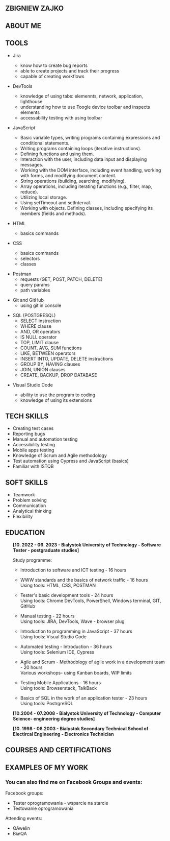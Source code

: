 ## ZBIGNIEW ZAJKO
## ABOUT ME




## TOOLS 

<ul>
 <li> Jira </li>
 <ul>
<li> know how to create bug reports
<li> able to create projects and track their progress
<li> capable of creating workflows 
 </ul>
 
 <p></p>
 <li> DevTools </li>
 <ul>
<li> knowledge of using tabs: elemennts, network, application, lighthouse
<li> understanding how to use Toogle device toolbar and inspects elements
<li> accessability testing with using toolbar 
 </ul>

 <p></p>
 <li> JavaScript </li> 
 <ul>
<li>Basic variable types, writing programs containing expressions and conditional statements.
<li>Writing programs containing loops (iterative instructions).
<li>Defining functions and using them.
<li>Interaction with the user, including data input and displaying messages.
<li>Working with the DOM interface, including event handling, working with forms, and modifying document content.
<li>String operations (building, searching, modifying).
<li>Array operations, including iterating functions (e.g., filter, map, reduce).
<li>Utilizing local storage.
<li>Using setTimeout and setInterval.
<li>Working with objects. Defining classes, including specifying its members (fields and methods).
 </ul>
 <p></p>
 <li> HTML </li>
 <ul>
<li> basics commands
 </ul>
 <p></p>
 <li> CSS </li>
 <ul>
  <li> basics commands
  <li> selectors
  <li> classes
 </ul>
 
 <p></p>
<li> Postman
 <ul>
  <li> requests (GET, POST, PATCH, DELETE)
  <li> query params
  <li> path variables
 </ul>
 
 <p></p>
<li> Git and GitHub
 <ul> 
  <li> using git in console
 </ul>
 
 <p></p>
<li> SQL (POSTGRESQL)
 <ul> 
  <li> SELECT instruction
  <li> WHERE clause
  <li> AND, OR operators
  <li> IS NULL operator
  <li> TOP, LIMIT clause
  <li> COUNT, AVG, SUM functions
  <li> LIKE, BETWEEN operators
  <li> INSERT INTO, UPDATE, DELETE instructions
  <li> GROUP BY, HAVING clauses
  <li> JOIN, UNION clauses
  <li> CREATE, BACKUP, DROP DATABASE
 </ul>
 
  <p></p>
 <li> Visual Studio Code </li> 
 <ul> 
 <li> ability to use the program to coding
 <li> knowledge of using its extensions
 </ul>

 <p></p>
</ul>

## TECH SKILLS 

<ul>
<li> Creating test cases
<li> Reporting bugs
<li> Manual and automation testing
<li> Accessibility testing
<li> Mobile apps testing
<li> Knowledge of Scrum and Agile methodology
<li> Test automation using Cypress and JavaScript (basics)
<li> Familiar with ISTQB
</ul>

## SOFT SKILLS 
<ul> 
<li> Teamwork
<li> Problem solving
<li> Communication
<li> Analytical thinking
<li> Flexibility
</ul>

## EDUCATION

<ul> 
<b>[10. 2022 - 06. 2023 - Białystok University of Technology - Software Tester - postgraduate studies] </b>
 <p></p>
 Study programme:
 <p></p>
  <ul> 
   <li> Introduction to software and ICT testing - 16 hours
    <p></p>
   <li> WWW standards and the basics of network traffic - 16 hours </li> 
   Using tools: HTML, CSS, POSTMAN
 <p></p>
   <li> Tester's basic development tools - 24 hours</li>
   Using tools: Chrome DevTools, PowerShell, Windows terminal, GIT, GitHub
 <p></p>
   <li> Manual testing - 22 hours</li>
   Using tools: JIRA, DevTools, Wave - browser plug
 <p></p>
   <li> Introduction to programming in JavaScript - 37 hours </li>
   Using tools: Visual Studio Code
 <p></p>
   <li> Automated testing - Introduction - 36 hours </li> 
   Using tools: Selenium IDE, Cypress
 <p></p>
   <li> Agile and Scrum - Methodology of agile work in a development team - 20 hours </li>
   Various workshops- using Kanban boards, WIP limits
 <p></p>
   <li> Testing Mobile Applications - 16 hours </li> 
   Using tools: Browserstack, TalkBack
 <p></p>
   <li> Basics of SQL in the work of an application tester - 23 hours </li> 
   Using tools: PostrgreSQL
 <p></p>
 </ul>
<b>[10.2004 - 07.2008 - Białystok University of Technology - Computer Science- engineering  degree studies] </b>
 <p></p>
 <b>[10. 1998  - 06.2003 - Bialystok Secondary Technical School of Electircal Engineering - Electronics Technician</b>
 </ul>
    
## COURSES AND CERTIFICATIONS


## EXAMPLES OF MY WORK


### You can also find me on Facebook Groups and events:

Facebook groups:
* Tester oprogramowania - wsparcie na starcie
* Testowanie oprogramowania


Attending events: 
 <ul> 
 <li> QAwelin
 <li> BiałQA
 
 </ul> 
 </ul> 

